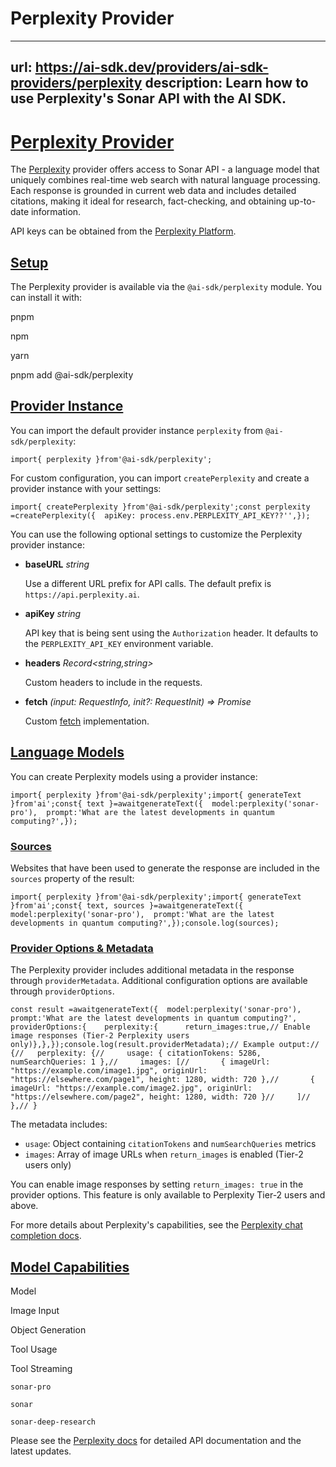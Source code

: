 # Perplexity Provider


---
url: https://ai-sdk.dev/providers/ai-sdk-providers/perplexity
description: Learn how to use Perplexity's Sonar API with the AI SDK.
---


# [Perplexity Provider](#perplexity-provider)


The [Perplexity](https://sonar.perplexity.ai) provider offers access to Sonar API - a language model that uniquely combines real-time web search with natural language processing. Each response is grounded in current web data and includes detailed citations, making it ideal for research, fact-checking, and obtaining up-to-date information.

API keys can be obtained from the [Perplexity Platform](https://docs.perplexity.ai).


## [Setup](#setup)


The Perplexity provider is available via the `@ai-sdk/perplexity` module. You can install it with:

pnpm

npm

yarn

pnpm add @ai-sdk/perplexity


## [Provider Instance](#provider-instance)


You can import the default provider instance `perplexity` from `@ai-sdk/perplexity`:

```
import{ perplexity }from'@ai-sdk/perplexity';
```

For custom configuration, you can import `createPerplexity` and create a provider instance with your settings:

```
import{ createPerplexity }from'@ai-sdk/perplexity';const perplexity =createPerplexity({  apiKey: process.env.PERPLEXITY_API_KEY??'',});
```

You can use the following optional settings to customize the Perplexity provider instance:

-   **baseURL** *string*

    Use a different URL prefix for API calls. The default prefix is `https://api.perplexity.ai`.

-   **apiKey** *string*

    API key that is being sent using the `Authorization` header. It defaults to the `PERPLEXITY_API_KEY` environment variable.

-   **headers** *Record<string,string>*

    Custom headers to include in the requests.

-   **fetch** *(input: RequestInfo, init?: RequestInit) => Promise<Response>*

    Custom [fetch](https://developer.mozilla.org/en-US/docs/Web/API/fetch) implementation.



## [Language Models](#language-models)


You can create Perplexity models using a provider instance:

```
import{ perplexity }from'@ai-sdk/perplexity';import{ generateText }from'ai';const{ text }=awaitgenerateText({  model:perplexity('sonar-pro'),  prompt:'What are the latest developments in quantum computing?',});
```


### [Sources](#sources)


Websites that have been used to generate the response are included in the `sources` property of the result:

```
import{ perplexity }from'@ai-sdk/perplexity';import{ generateText }from'ai';const{ text, sources }=awaitgenerateText({  model:perplexity('sonar-pro'),  prompt:'What are the latest developments in quantum computing?',});console.log(sources);
```


### [Provider Options & Metadata](#provider-options--metadata)


The Perplexity provider includes additional metadata in the response through `providerMetadata`. Additional configuration options are available through `providerOptions`.

```
const result =awaitgenerateText({  model:perplexity('sonar-pro'),  prompt:'What are the latest developments in quantum computing?',  providerOptions:{    perplexity:{      return_images:true,// Enable image responses (Tier-2 Perplexity users only)},},});console.log(result.providerMetadata);// Example output:// {//   perplexity: {//     usage: { citationTokens: 5286, numSearchQueries: 1 },//     images: [//       { imageUrl: "https://example.com/image1.jpg", originUrl: "https://elsewhere.com/page1", height: 1280, width: 720 },//       { imageUrl: "https://example.com/image2.jpg", originUrl: "https://elsewhere.com/page2", height: 1280, width: 720 }//     ]//   },// }
```

The metadata includes:

-   `usage`: Object containing `citationTokens` and `numSearchQueries` metrics
-   `images`: Array of image URLs when `return_images` is enabled (Tier-2 users only)

You can enable image responses by setting `return_images: true` in the provider options. This feature is only available to Perplexity Tier-2 users and above.

For more details about Perplexity's capabilities, see the [Perplexity chat completion docs](https://docs.perplexity.ai/api-reference/chat-completions).


## [Model Capabilities](#model-capabilities)


Model

Image Input

Object Generation

Tool Usage

Tool Streaming

`sonar-pro`

`sonar`

`sonar-deep-research`

Please see the [Perplexity docs](https://docs.perplexity.ai) for detailed API documentation and the latest updates.
